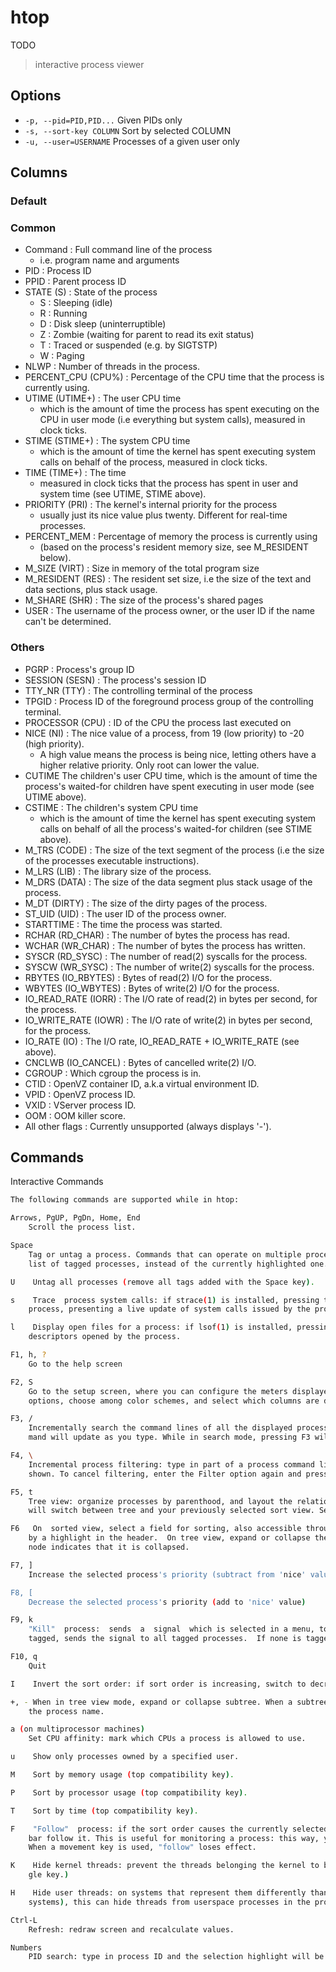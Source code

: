 # htop

TODO

> interactive process viewer

## Options

- `-p, --pid=PID,PID...` Given PIDs only
- `-s, --sort-key COLUMN` Sort by selected COLUMN
- `-u, --user=USERNAME` Processes of a given user only

## Columns

### Default

### Common

- Command : Full command line of the process
    - i.e. program name and arguments
- PID : Process ID
- PPID : Parent process ID
- STATE (S) : State of the process
    - S : Sleeping (idle)
    - R : Running
    - D : Disk sleep (uninterruptible)
    - Z : Zombie (waiting for parent to read its exit status)
    - T : Traced or suspended (e.g. by SIGTSTP)
    - W : Paging
- NLWP : Number of threads in the process.
- PERCENT_CPU (CPU%) : Percentage of the CPU time that the process is currently using.
- UTIME (UTIME+) : The user CPU time
    - which is the amount of time the process has spent executing on the CPU in user mode (i.e everything but system calls), measured in clock ticks.
- STIME (STIME+) : The system CPU time
    - which is the amount of time the kernel has spent executing system calls on behalf of the process, measured in clock ticks.
- TIME (TIME+) : The time
    - measured in clock ticks that the process has spent in user and system time (see UTIME, STIME above).
- PRIORITY (PRI) : The kernel's internal priority for the process
    - usually just its nice value plus twenty. Different for real-time processes.
- PERCENT_MEM : Percentage of memory the process is currently using
    - (based on the process's resident memory size, see  M_RESIDENT below).
- M_SIZE (VIRT) : Size in memory of the total program size
- M_RESIDENT (RES) : The resident set size, i.e the size of the text and data sections, plus stack usage.
- M_SHARE (SHR) : The size of the process's shared pages
- USER : The username of the process owner, or the user ID if the name can't be determined.

### Others

- PGRP : Process's group ID
- SESSION (SESN) : The process's session ID
- TTY_NR (TTY) : The controlling terminal of the process
- TPGID : Process ID of the foreground process group of the controlling terminal.
- PROCESSOR (CPU) : ID of the CPU the process last executed on
- NICE (NI) : The nice value of a process, from 19 (low priority) to -20 (high priority).
    - A high value means the process is being nice, letting others have a higher relative priority. Only root can lower the value.
- CUTIME
    The  children's user CPU time, which is the amount of time the process's waited-for children have spent executing
    in user mode (see UTIME above).
- CSTIME : The children's system CPU time
    - which is the amount of time the kernel has spent executing system calls on  behalf of all the process's waited-for children (see STIME above).
- M_TRS (CODE) : The size of the text segment of the process (i.e the size of the processes executable instructions).
- M_LRS (LIB) : The library size of the process.
- M_DRS (DATA) : The size of the data segment plus stack usage of the process.
- M_DT (DIRTY) : The size of the dirty pages of the process.
- ST_UID (UID) : The user ID of the process owner.
- STARTTIME : The time the process was started.
- RCHAR (RD_CHAR) : The number of bytes the process has read.
- WCHAR (WR_CHAR) : The number of bytes the process has written.
- SYSCR (RD_SYSC) : The number of read(2) syscalls for the process.
- SYSCW (WR_SYSC) : The number of write(2) syscalls for the process.
- RBYTES (IO_RBYTES) : Bytes of read(2) I/O for the process.
- WBYTES (IO_WBYTES) : Bytes of write(2) I/O for the process.
- IO_READ_RATE (IORR) : The I/O rate of read(2) in bytes per second, for the process.
- IO_WRITE_RATE (IOWR) : The I/O rate of write(2) in bytes per second, for the process.
- IO_RATE (IO) : The I/O rate, IO_READ_RATE + IO_WRITE_RATE (see above).
- CNCLWB (IO_CANCEL) : Bytes of cancelled write(2) I/O.
- CGROUP : Which cgroup the process is in.
- CTID : OpenVZ container ID, a.k.a virtual environment ID.
- VPID : OpenVZ process ID.
- VXID : VServer process ID.
- OOM : OOM killer score.
- All other flags : Currently unsupported (always displays '-').

## Commands

Interactive Commands

```bash
The following commands are supported while in htop:

Arrows, PgUP, PgDn, Home, End
    Scroll the process list.

Space
    Tag or untag a process. Commands that can operate on multiple processes, like "kill", will  then  apply  over  the
    list of tagged processes, instead of the currently highlighted one.

U    Untag all processes (remove all tags added with the Space key).

s    Trace  process system calls: if strace(1) is installed, pressing this key will attach it to the currently selected
    process, presenting a live update of system calls issued by the process.

l    Display open files for a process: if lsof(1) is installed, pressing  this  key  will  display  the  list  of  file
    descriptors opened by the process.

F1, h, ?
    Go to the help screen

F2, S
    Go to the setup screen, where you can configure the meters displayed at the top of the screen, set various display
    options, choose among color schemes, and select which columns are displayed, in which order.

F3, /
    Incrementally search the command lines of all the displayed processes. The currently selected  (highlighted)  com‐
    mand will update as you type. While in search mode, pressing F3 will cycle through matching occurrences.

F4, \
    Incremental process filtering: type in part of a process command line and only processes whose names match will be
    shown. To cancel filtering, enter the Filter option again and press Esc.

F5, t
    Tree view: organize processes by parenthood, and layout the relations between them as a  tree.  Toggling  the  key
    will switch between tree and your previously selected sort view. Selecting a sort view will exit tree view.

F6   On  sorted view, select a field for sorting, also accessible through < and >.  The current sort field is indicated
    by a highlight in the header.  On tree view, expand or collapse the current subtree. A "+" indicator in  the  tree
    node indicates that it is collapsed.

F7, ]
    Increase the selected process's priority (subtract from 'nice' value).  This can only be done by the superuser.

F8, [
    Decrease the selected process's priority (add to 'nice' value)

F9, k
    "Kill"  process:  sends  a  signal  which is selected in a menu, to one or a group of processes. If processes were
    tagged, sends the signal to all tagged processes.  If none is tagged, sends to the currently selected process.

F10, q
    Quit

I    Invert the sort order: if sort order is increasing, switch to decreasing, and vice-versa.

+, - When in tree view mode, expand or collapse subtree. When a subtree is collapsed a "+" sign shows to  the  left  of
    the process name.

a (on multiprocessor machines)
    Set CPU affinity: mark which CPUs a process is allowed to use.

u    Show only processes owned by a specified user.

M    Sort by memory usage (top compatibility key).

P    Sort by processor usage (top compatibility key).

T    Sort by time (top compatibility key).

F    "Follow"  process: if the sort order causes the currently selected process to move in the list, make the selection
    bar follow it. This is useful for monitoring a process: this way, you can keep a process always visible on screen.
    When a movement key is used, "follow" loses effect.

K    Hide kernel threads: prevent the threads belonging the kernel to be displayed in the process list. (This is a tog‐
    gle key.)

H    Hide user threads: on systems that represent them differently than ordinary processes (such as  recent  NPTL-based
    systems), this can hide threads from userspace processes in the process list. (This is a toggle key.)

Ctrl-L
    Refresh: redraw screen and recalculate values.

Numbers
    PID search: type in process ID and the selection highlight will be moved to it.
```